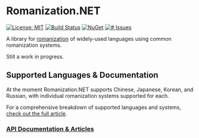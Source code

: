 # Romanization.NET
[![License: MIT](https://img.shields.io/badge/license-MIT-blue.svg)](https://choosealicense.com/licenses/mit/)
[![Build Status](https://api.travis-ci.org/zedseven/Romanization.NET.svg?branch=main)](https://travis-ci.org/zedseven/Romanization.NET)
[![NuGet](https://img.shields.io/nuget/v/Romanization.NET.svg)](https://www.nuget.org/packages/Romanization.NET/)
[![# Issues](https://img.shields.io/github/issues/zedseven/Romanization.NET)](https://github.com/zedseven/Romanization.NET/issues)

A library for [romanization](https://en.wikipedia.org/wiki/Romanization) of widely-used languages using common romanization systems.

Still a work in progress.

## Supported Languages & Documentation
At the moment Romanization.NET supports Chinese, Japanese, Korean, and Russian, with individual romanization systems supported for each.

For a comprehensive breakdown of supported languages and systems, [check out the full article](Documentation/articles/supported.md).

### [API Documentation & Articles](https://zedseven.github.io/Romanization.NET/)
